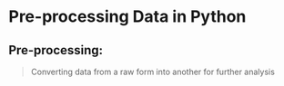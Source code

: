 # Pre-processing Data in Python

## Pre-processing:
 > Converting data from a raw form into another for further analysis
